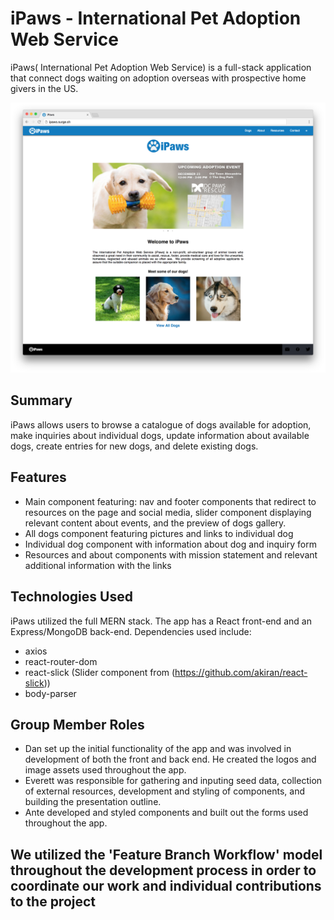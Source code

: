 # iPaws - International Pet Adoption Web Service

iPaws( International Pet Adoption Web Service) is a full-stack application that connect dogs waiting on adoption overseas with prospective home givers in the US.

![iPaws Preview Screenshot](https://github.com/danmcquade/ipaws-front-end/blob/master/preview.png)

## Summary

iPaws allows users to browse a catalogue of dogs available for adoption, make inquiries about individual dogs, update information about available dogs, create entries for new dogs, and delete existing dogs.

## Features
- Main component featuring: nav  and footer components that redirect to resources on the page and social media, slider component displaying relevant content about events, and the preview of dogs gallery.
- All dogs component featuring pictures and links to individual dog
- Individual dog component with information about dog and inquiry form
- Resources and about components with mission statement and relevant additional information with the links

## Technologies Used
iPaws utilized the full MERN stack. The app has a React front-end and an Express/MongoDB back-end. Dependencies used include:
- axios
- react-router-dom
- react-slick (Slider component from (https://github.com/akiran/react-slick))
- body-parser

## Group Member Roles
- Dan set up the initial functionality of the app and was involved in development of both the front and back end. He created the logos and image assets used throughout the app.
- Everett was responsible for gathering and inputing seed data, collection of external resources, development and styling of components, and building the presentation outline.
- Ante developed and styled components and built out the forms used throughout the app.

## We utilized the 'Feature Branch Workflow' model throughout the development process in order to coordinate our work and individual contributions to the project
